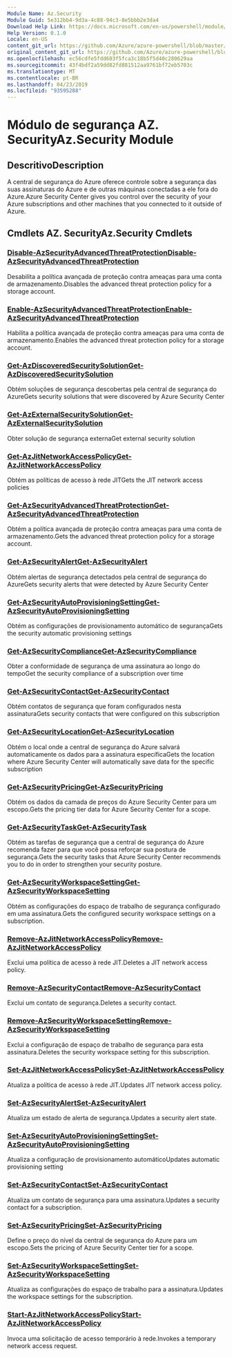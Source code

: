 ```yaml
---
Module Name: Az.Security
Module Guid: 5e312bb4-9d3a-4c88-94c3-8e5bbb2e3da4
Download Help Link: https://docs.microsoft.com/en-us/powershell/module/az.security
Help Version: 0.1.0
Locale: en-US
content_git_url: https://github.com/Azure/azure-powershell/blob/master/src/Security/Security/help/Az.Security.md
original_content_git_url: https://github.com/Azure/azure-powershell/blob/master/src/Security/Security/help/Az.Security.md
ms.openlocfilehash: ec56cdfe5fdd603f5fca3c18b5f5d40c280629aa
ms.sourcegitcommit: 43f4bdf2a59dd82fd881512aa9761bf72eb5703c
ms.translationtype: MT
ms.contentlocale: pt-BR
ms.lasthandoff: 04/23/2019
ms.locfileid: "93595288"
---
```

# <span data-ttu-id="097eb-101">Módulo de segurança AZ. Security</span><span class="sxs-lookup"><span data-stu-id="097eb-101">Az.Security Module</span></span>
## <span data-ttu-id="097eb-102">Descritivo</span><span class="sxs-lookup"><span data-stu-id="097eb-102">Description</span></span>
<span data-ttu-id="097eb-103">A central de segurança do Azure oferece controle sobre a segurança das suas assinaturas do Azure e de outras máquinas conectadas a ele fora do Azure.</span><span class="sxs-lookup"><span data-stu-id="097eb-103">Azure Security Center gives you control over the security of your Azure subscriptions and other machines that you connected to it outside of Azure.</span></span>

## <span data-ttu-id="097eb-104">Cmdlets AZ. Security</span><span class="sxs-lookup"><span data-stu-id="097eb-104">Az.Security Cmdlets</span></span>
### [<span data-ttu-id="097eb-105">Disable-AzSecurityAdvancedThreatProtection</span><span class="sxs-lookup"><span data-stu-id="097eb-105">Disable-AzSecurityAdvancedThreatProtection</span></span>](Disable-AzSecurityAdvancedThreatProtection.md)
<span data-ttu-id="097eb-106">Desabilita a política avançada de proteção contra ameaças para uma conta de armazenamento.</span><span class="sxs-lookup"><span data-stu-id="097eb-106">Disables the advanced threat protection policy for a storage account.</span></span>

### [<span data-ttu-id="097eb-107">Enable-AzSecurityAdvancedThreatProtection</span><span class="sxs-lookup"><span data-stu-id="097eb-107">Enable-AzSecurityAdvancedThreatProtection</span></span>](Enable-AzSecurityAdvancedThreatProtection.md)
<span data-ttu-id="097eb-108">Habilita a política avançada de proteção contra ameaças para uma conta de armazenamento.</span><span class="sxs-lookup"><span data-stu-id="097eb-108">Enables the advanced threat protection policy for a storage account.</span></span>

### [<span data-ttu-id="097eb-109">Get-AzDiscoveredSecuritySolution</span><span class="sxs-lookup"><span data-stu-id="097eb-109">Get-AzDiscoveredSecuritySolution</span></span>](Get-AzDiscoveredSecuritySolution.md)
<span data-ttu-id="097eb-110">Obtém soluções de segurança descobertas pela central de segurança do Azure</span><span class="sxs-lookup"><span data-stu-id="097eb-110">Gets security solutions that were discovered by Azure Security Center</span></span>

### [<span data-ttu-id="097eb-111">Get-AzExternalSecuritySolution</span><span class="sxs-lookup"><span data-stu-id="097eb-111">Get-AzExternalSecuritySolution</span></span>](Get-AzExternalSecuritySolution.md)
<span data-ttu-id="097eb-112">Obter solução de segurança externa</span><span class="sxs-lookup"><span data-stu-id="097eb-112">Get external security solution</span></span> 

### [<span data-ttu-id="097eb-113">Get-AzJitNetworkAccessPolicy</span><span class="sxs-lookup"><span data-stu-id="097eb-113">Get-AzJitNetworkAccessPolicy</span></span>](Get-AzJitNetworkAccessPolicy.md)
<span data-ttu-id="097eb-114">Obtém as políticas de acesso à rede JIT</span><span class="sxs-lookup"><span data-stu-id="097eb-114">Gets the JIT network access policies</span></span>

### [<span data-ttu-id="097eb-115">Get-AzSecurityAdvancedThreatProtection</span><span class="sxs-lookup"><span data-stu-id="097eb-115">Get-AzSecurityAdvancedThreatProtection</span></span>](Get-AzSecurityAdvancedThreatProtection.md)
<span data-ttu-id="097eb-116">Obtém a política avançada de proteção contra ameaças para uma conta de armazenamento.</span><span class="sxs-lookup"><span data-stu-id="097eb-116">Gets the advanced threat protection policy for a storage account.</span></span>

### [<span data-ttu-id="097eb-117">Get-AzSecurityAlert</span><span class="sxs-lookup"><span data-stu-id="097eb-117">Get-AzSecurityAlert</span></span>](Get-AzSecurityAlert.md)
<span data-ttu-id="097eb-118">Obtém alertas de segurança detectados pela central de segurança do Azure</span><span class="sxs-lookup"><span data-stu-id="097eb-118">Gets security alerts that were detected by Azure Security Center</span></span>

### [<span data-ttu-id="097eb-119">Get-AzSecurityAutoProvisioningSetting</span><span class="sxs-lookup"><span data-stu-id="097eb-119">Get-AzSecurityAutoProvisioningSetting</span></span>](Get-AzSecurityAutoProvisioningSetting.md)
<span data-ttu-id="097eb-120">Obtém as configurações de provisionamento automático de segurança</span><span class="sxs-lookup"><span data-stu-id="097eb-120">Gets the security automatic provisioning settings</span></span>

### [<span data-ttu-id="097eb-121">Get-AzSecurityCompliance</span><span class="sxs-lookup"><span data-stu-id="097eb-121">Get-AzSecurityCompliance</span></span>](Get-AzSecurityCompliance.md)
<span data-ttu-id="097eb-122">Obter a conformidade de segurança de uma assinatura ao longo do tempo</span><span class="sxs-lookup"><span data-stu-id="097eb-122">Get the security compliance of a subscription over time</span></span>

### [<span data-ttu-id="097eb-123">Get-AzSecurityContact</span><span class="sxs-lookup"><span data-stu-id="097eb-123">Get-AzSecurityContact</span></span>](Get-AzSecurityContact.md)
<span data-ttu-id="097eb-124">Obtém contatos de segurança que foram configurados nesta assinatura</span><span class="sxs-lookup"><span data-stu-id="097eb-124">Gets security contacts that were configured on this subscription</span></span>

### [<span data-ttu-id="097eb-125">Get-AzSecurityLocation</span><span class="sxs-lookup"><span data-stu-id="097eb-125">Get-AzSecurityLocation</span></span>](Get-AzSecurityLocation.md)
<span data-ttu-id="097eb-126">Obtém o local onde a central de segurança do Azure salvará automaticamente os dados para a assinatura específica</span><span class="sxs-lookup"><span data-stu-id="097eb-126">Gets the location where Azure Security Center will automatically save data for the specific subscription</span></span>

### [<span data-ttu-id="097eb-127">Get-AzSecurityPricing</span><span class="sxs-lookup"><span data-stu-id="097eb-127">Get-AzSecurityPricing</span></span>](Get-AzSecurityPricing.md)
<span data-ttu-id="097eb-128">Obtém os dados da camada de preços do Azure Security Center para um escopo.</span><span class="sxs-lookup"><span data-stu-id="097eb-128">Gets the pricing tier data for Azure Security Center for a scope.</span></span>

### [<span data-ttu-id="097eb-129">Get-AzSecurityTask</span><span class="sxs-lookup"><span data-stu-id="097eb-129">Get-AzSecurityTask</span></span>](Get-AzSecurityTask.md)
<span data-ttu-id="097eb-130">Obtém as tarefas de segurança que a central de segurança do Azure recomenda fazer para que você possa reforçar sua postura de segurança.</span><span class="sxs-lookup"><span data-stu-id="097eb-130">Gets the security tasks that Azure Security Center recommends you to do in order to strengthen your security posture.</span></span>

### [<span data-ttu-id="097eb-131">Get-AzSecurityWorkspaceSetting</span><span class="sxs-lookup"><span data-stu-id="097eb-131">Get-AzSecurityWorkspaceSetting</span></span>](Get-AzSecurityWorkspaceSetting.md)
<span data-ttu-id="097eb-132">Obtém as configurações do espaço de trabalho de segurança configurado em uma assinatura.</span><span class="sxs-lookup"><span data-stu-id="097eb-132">Gets the configured security workspace settings on a subscription.</span></span>

### [<span data-ttu-id="097eb-133">Remove-AzJitNetworkAccessPolicy</span><span class="sxs-lookup"><span data-stu-id="097eb-133">Remove-AzJitNetworkAccessPolicy</span></span>](Remove-AzJitNetworkAccessPolicy.md)
<span data-ttu-id="097eb-134">Exclui uma política de acesso à rede JIT.</span><span class="sxs-lookup"><span data-stu-id="097eb-134">Deletes a JIT network access policy.</span></span>

### [<span data-ttu-id="097eb-135">Remove-AzSecurityContact</span><span class="sxs-lookup"><span data-stu-id="097eb-135">Remove-AzSecurityContact</span></span>](Remove-AzSecurityContact.md)
<span data-ttu-id="097eb-136">Exclui um contato de segurança.</span><span class="sxs-lookup"><span data-stu-id="097eb-136">Deletes a security contact.</span></span>

### [<span data-ttu-id="097eb-137">Remove-AzSecurityWorkspaceSetting</span><span class="sxs-lookup"><span data-stu-id="097eb-137">Remove-AzSecurityWorkspaceSetting</span></span>](Remove-AzSecurityWorkspaceSetting.md)
<span data-ttu-id="097eb-138">Exclui a configuração de espaço de trabalho de segurança para esta assinatura.</span><span class="sxs-lookup"><span data-stu-id="097eb-138">Deletes the security workspace setting for this subscription.</span></span>

### [<span data-ttu-id="097eb-139">Set-AzJitNetworkAccessPolicy</span><span class="sxs-lookup"><span data-stu-id="097eb-139">Set-AzJitNetworkAccessPolicy</span></span>](Set-AzJitNetworkAccessPolicy.md)
<span data-ttu-id="097eb-140">Atualiza a política de acesso à rede JIT.</span><span class="sxs-lookup"><span data-stu-id="097eb-140">Updates JIT network access policy.</span></span>

### [<span data-ttu-id="097eb-141">Set-AzSecurityAlert</span><span class="sxs-lookup"><span data-stu-id="097eb-141">Set-AzSecurityAlert</span></span>](Set-AzSecurityAlert.md)
<span data-ttu-id="097eb-142">Atualiza um estado de alerta de segurança.</span><span class="sxs-lookup"><span data-stu-id="097eb-142">Updates a security alert state.</span></span>

### [<span data-ttu-id="097eb-143">Set-AzSecurityAutoProvisioningSetting</span><span class="sxs-lookup"><span data-stu-id="097eb-143">Set-AzSecurityAutoProvisioningSetting</span></span>](Set-AzSecurityAutoProvisioningSetting.md)
<span data-ttu-id="097eb-144">Atualiza a configuração de provisionamento automático</span><span class="sxs-lookup"><span data-stu-id="097eb-144">Updates automatic provisioning setting</span></span>

### [<span data-ttu-id="097eb-145">Set-AzSecurityContact</span><span class="sxs-lookup"><span data-stu-id="097eb-145">Set-AzSecurityContact</span></span>](Set-AzSecurityContact.md)
<span data-ttu-id="097eb-146">Atualiza um contato de segurança para uma assinatura.</span><span class="sxs-lookup"><span data-stu-id="097eb-146">Updates a security contact for a subscription.</span></span>

### [<span data-ttu-id="097eb-147">Set-AzSecurityPricing</span><span class="sxs-lookup"><span data-stu-id="097eb-147">Set-AzSecurityPricing</span></span>](Set-AzSecurityPricing.md)
<span data-ttu-id="097eb-148">Define o preço do nível da central de segurança do Azure para um escopo.</span><span class="sxs-lookup"><span data-stu-id="097eb-148">Sets the pricing of Azure Security Center tier for a scope.</span></span>

### [<span data-ttu-id="097eb-149">Set-AzSecurityWorkspaceSetting</span><span class="sxs-lookup"><span data-stu-id="097eb-149">Set-AzSecurityWorkspaceSetting</span></span>](Set-AzSecurityWorkspaceSetting.md)
<span data-ttu-id="097eb-150">Atualiza as configurações do espaço de trabalho para a assinatura.</span><span class="sxs-lookup"><span data-stu-id="097eb-150">Updates the workspace settings for the subscription.</span></span>

### [<span data-ttu-id="097eb-151">Start-AzJitNetworkAccessPolicy</span><span class="sxs-lookup"><span data-stu-id="097eb-151">Start-AzJitNetworkAccessPolicy</span></span>](Start-AzJitNetworkAccessPolicy.md)
<span data-ttu-id="097eb-152">Invoca uma solicitação de acesso temporário à rede.</span><span class="sxs-lookup"><span data-stu-id="097eb-152">Invokes a temporary network access request.</span></span>

